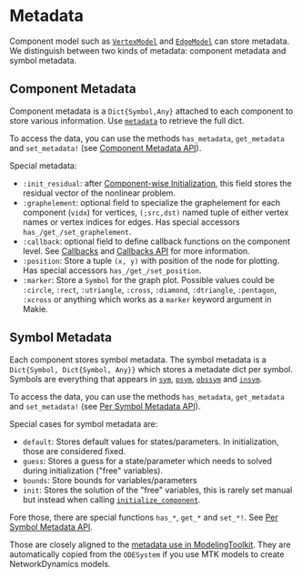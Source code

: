 # Metadata

Component model such as [`VertexModel`](@ref) and [`EdgeModel`](@ref) can store metadata. We distinguish between two kinds of metadata: component metadata and symbol metadata.

## Component Metadata
Component metadata is a `Dict{Symbol,Any}` attached to each component to store various information. Use [`metadata`](@ref) to retrieve the full dict.

To access the data, you can use the methods `has_metadata`, `get_metadata` and `set_metadata!` (see [Component Metadata API](@ref)).

Special metadata: 

- `:init_residual`: after [Component-wise Initialization](@ref), this field stores the residual vector of the nonlinear problem.
- `:graphelement`: optional field to specialize the graphelement for each
  component (`vidx`) for vertices, `(;src,dst)` named tuple of either vertex
  names or vertex indices for edges. Has special accessors `has_/get_/set_graphelement`.
- `:callback`: optional field to define callback functions on the component level. See [Callbacks](@ref) and [Callbacks API](@ref) for more information.
- `:position`: Store a tuple `(x, y)` with position of the node for plotting. Has special accessors `has_/get_/set_position`.
- `:marker`: Store a `Symbol` for the graph plot. Possible values could be `:circle`, `:rect`, `:utriangle`, `:cross`, `:diamond`, `:dtriangle`, `:pentagon`, `:xcross` or anything which works as a `marker` keyword argument in Makie.


## Symbol Metadata
Each component stores symbol metadata. The symbol metadata is a `Dict{Symbol, Dict{Symbol, Any}}` which stores a metadate dict per symbol. Symbols are everything that appears in [`sym`](@ref), [`psym`](@ref), [`obssym`](@ref) and [`insym`](@ref).

To access the data, you can use the methods `has_metadata`, `get_metadata` and `set_metadata!` (see [Per Symbol Metadata API](@ref)).

Special cases for symbol metadata are:

- `default`: Stores default values for states/parameters. In initialization, those are considered fixed.
- `guess`: Stores a guess for a state/parameter which needs to solved during initialization ("free" variables).
- `bounds`: Store bounds for variables/parameters
- `init`: Stores the solution of the "free" variables, this is rarely set manual but instead when calling [`initialize_component`](@ref).

Fore those, there are special functions `has_*`, `get_*` and `set_*!`. See [Per Symbol Metadata API](@ref).


Those are closely aligned to the [metadata use in ModelingToolkit](https://docs.sciml.ai/ModelingToolkit/stable/basics/Variable_metadata/). They are automatically copied from the `ODESystem` if you use MTK models to create NetworkDynamics models.
